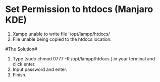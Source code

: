 # Set Permission to htdocs (Manjaro KDE)

<!-- Problem  -->
1. Xampp unable to write file '/opt/lampp/htdocs/
2. File unable being copied to the htdocs location.


<!-- The Solution  -->
#The Solution#
1. Type [sudo chmod 0777 -R /opt/lampp/htdocs ] in your terminal and click enter.
2. Input password and enter.
3. Finish.   
